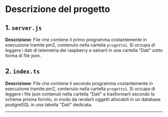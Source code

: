 
# Descrizione del progetto

## 1. `server.js`
**Descrizione**: File che contiene il primo programma costantemente in esecuzione tramite pm2, contenuto nella cartella `progetto1`. Si occupa di leggere i dati di telemetria del raspberry e salvarli in una cartella "Dati" sotto forma di file json.


## 2. `index.ts`
**Descrizione**: File che contiene il secondo programma costantemente in esecuzione tramite pm2, contenuto nella cartella `progetto1`. Si occupa di leggere i file json contenuti nella cartella "Dati" e trasformarli secondo lo schema prisma fornito, in modo da renderli oggetti allocabili in un database postgreSQL in una tabella "Dati" dedicata.


<hr>
